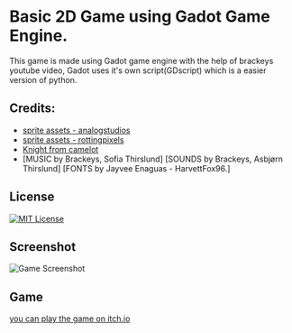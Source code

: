 # Basic 2D Game using Gadot Game Engine.

This game is made using Gadot game engine with the help of brackeys youtube video, Gadot uses it's own script(GDscript) which is a easier version of python.

## Credits:

- [sprite assets - analogstudios](https://analogstudios.itch.io/)
- [sprite assets - rottingpixels](https://rottingpixels.itch.io/)
- [Knight from camelot](https://analogstudios.itch.io/camelot/)
- [MUSIC by Brackeys, Sofia Thirslund]
  [SOUNDS by Brackeys, Asbjørn Thirslund]
  [FONTS by Jayvee Enaguas - HarvettFox96.]


## License
[![MIT License](https://img.shields.io/badge/License-MIT-green.svg)](https://choosealicense.com/licenses/mit/)

## Screenshot

![Game Screenshot](https://img.itch.zone/aW1hZ2UvMjg2MzU5NC8xNzExODMyNy5wbmc=/250x600/RpdU%2Bv.png)

## Game
[you can play the game on itch.io](https://pixelpop12.itch.io/knight-platformer)
